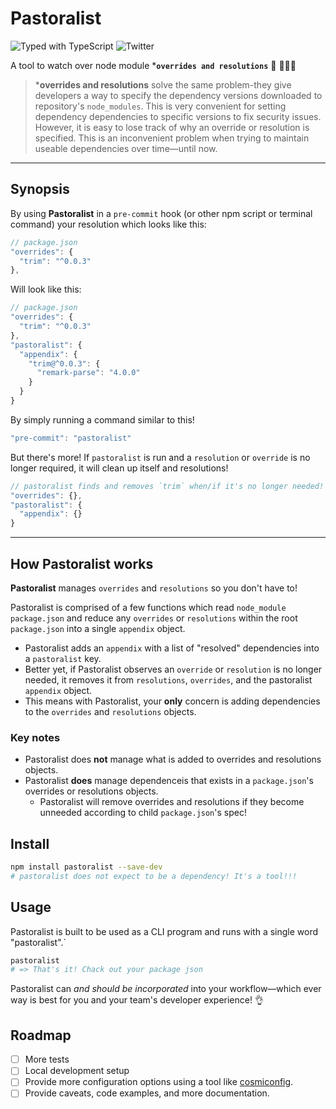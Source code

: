 # Pastoralist

![Typed with TypeScript](https://flat.badgen.net/badge/icon/Typed?icon=typescript&label&labelColor=blue&color=555555)
![Twitter](https://img.shields.io/twitter/url?url=https%3A%2F%2Fgithub.com%2Fyowainwright%2Fpastoralist)

A tool to watch over node module \***`overrides and resolutions`** 🐑 👩🏽‍🌾

> \***overrides and resolutions** solve the same problem-they give developers a way to specify the dependency versions downloaded to repository's `node_modules`. This is very convenient for setting dependency dependencies to specific versions to fix security issues. However, it is easy to lose track of why an override or resolution is specified. This is an inconvenient problem when trying to maintain useable dependencies over time—until now.

---
## Synopsis

By using **Pastoralist** in a `pre-commit` hook (or other npm script or terminal command) your resolution which looks like this:

```js
// package.json
"overrides": {
  "trim": "^0.0.3"
},
```

Will look like this:

```js
// package.json
"overrides": {
  "trim": "^0.0.3"
},
"pastoralist": {
  "appendix": {
    "trim@^0.0.3": {
      "remark-parse": "4.0.0"
    }
  }
}
```

By simply running a command similar to this!

```js
"pre-commit": "pastoralist"
```

But there's more! If `pastoralist` is run and a `resolution` or `override` is no longer required, it will clean up itself and resolutions!

```js
// pastoralist finds and removes `trim` when/if it's no longer needed!
"overrides": {},
"pastoralist": {
  "appendix": {}
}

```

---

## How Pastoralist works

**Pastoralist** manages `overrides` and `resolutions` so you don't have to!

Pastoralist is comprised of a few functions which read `node_module` `package.json` and reduce any `overrides` or `resolutions` within the root `package.json` into a single `appendix` object.

- Pastoralist adds an `appendix` with a list of "resolved" dependencies into a `pastoralist` key.
- Better yet, if Pastoralist observes an `override` or `resolution` is no longer needed, it removes it from `resolutions`, `overrides`, and the pastoralist `appendix` object.
- This means with Pastoralist, your **only** concern is adding dependencies to the `overrides` and `resolutions` objects.

### Key notes

- Pastoralist does **not** manage what is added to overrides and resolutions objects.
- Pastoralist **does** manage dependenceis that exists in a `package.json`'s overrides or resolutions objects.
  - Pastoralist will remove overrides and resolutions if they become unneeded according to child `package.json`'s spec!

## Install

```sh
npm install pastoralist --save-dev
# pastoralist does not expect to be a dependency! It's a tool!!!
```

## Usage

Pastoralist is built to be used as a CLI program and runs with a single word "pastoralist".`

```sh
pastoralist
# => That's it! Chack out your package json
```

Pastoralist can _and should be incorporated_ into your workflow—which ever way is best for you and your team's developer experience! 👌

## Roadmap

- [ ] More tests
- [ ] Local development setup
- [ ] Provide more configuration options using a tool like [cosmiconfig](https://github.com/davidtheclark/cosmiconfig).
- [ ] Provide caveats, code examples, and more documentation.
